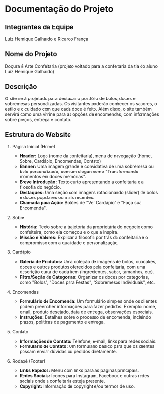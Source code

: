 # Documentação do Projeto


## Integrantes da Equipe
Luiz Henrique Galhardo e Ricardo França

## Nome do Projeto
Doçura & Arte Confeitaria (projeto voltado para a confeitaria da tia do aluno Luiz Henrique Galhardo)

## Descrição

O site será projetado para destacar o portfólio de bolos, doces e sobremesas personalizadas. Os visitantes poderão conhecer os sabores, o estilo e o cuidado com que cada doce é feito. Além disso, o site também servirá como uma vitrine para as opções de encomendas, com informações sobre preços, entrega e contato.

## Estrutura do Website

1. Página Inicial (Home)
     - **Header:** Logo (nome da confeitaria), menu de navegação (Home, Sobre, Cardápio, Encomendas, Contato)
     - **Banner:** Uma imagem grande e convidativa de uma sobremesa ou bolo personalizado, com um slogan como "Transformando momentos em doces memórias".
     - **Breve Introdução:** Texto curto apresentando a confeitaria e a filosofia do negócio.
     - **Destaques:** Uma seção com imagens rotacionando (slider) de bolos e doces populares ou mais recentes.
     - **Chamada para Ação:** Botões de "Ver Cardápio" e "Faça sua Encomenda".
2. Sobre
     - **História:** Texto sobre a trajetória da proprietária do negócio como confeiteira, como ela começou e o que a inspira.
     - **Missão e Valores:** Explicar a filosofia por trás da confeitaria e o compromisso com a qualidade e personalização.
3. Cardápio
     - **Galeria de Produtos:** Uma coleção de imagens de bolos, cupcakes, doces e outros produtos oferecidos pela confeitaria, com uma descrição curta de cada item (ingredientes, sabor, tamanhos, etc).
     - **Filtro/Seção de Categorias:** Organizar os doces por categorias, como "Bolos", "Doces para Festas", "Sobremesas Individuais", etc.
4. Encomendas
     - **Formulário de Encomenda:** Um formulário simples onde os clientes podem preencher informações para fazer pedidos. Exemplo: nome, email, produto desejado, data de entrega, observações especiais.
     - **Instruções:** Detalhes sobre o processo de encomenda, incluindo prazos, políticas de pagamento e entrega.
      
5. Contato
     - **Informações de Contato:** Telefone, e-mail, links para redes sociais.
     - **Formulário de Contato:** Um formulário básico para que os clientes possam enviar dúvidas ou pedidos diretamente.
6. Rodapé (Footer)
     - **Links Rápidos:** Menu com links para as páginas principais.
     - **Redes Sociais:** Ícones para Instagram, Facebook e outras redes sociais onde a confeitaria esteja presente.
     - **Copyright:** Informação de copyright e/ou termos de uso.
